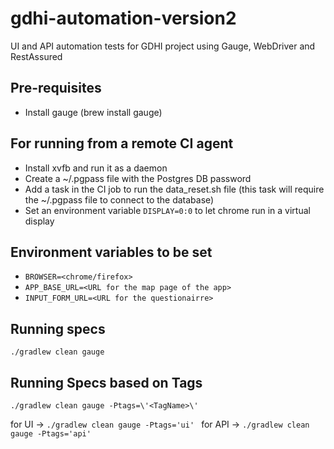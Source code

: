 # gdhi-automation-version2
UI and API automation tests for GDHI project using Gauge, WebDriver and RestAssured


## Pre-requisites
* Install gauge (brew install gauge)

## For running from a remote CI agent
* Install xvfb and run it as a daemon
* Create a ~/.pgpass file with the Postgres DB password
* Add a task in the CI job to run the data_reset.sh file (this task will require the ~/.pgpass file to connect to the database)
* Set an environment variable `DISPLAY=0:0` to let chrome run in a virtual display

## Environment variables to be set
* `BROWSER=<chrome/firefox>`
* `APP_BASE_URL=<URL for the map page of the app>`
* `INPUT_FORM_URL=<URL for the questionairre>`

## Running specs
`./gradlew clean gauge`

## Running Specs based on Tags
`./gradlew clean gauge -Ptags=\'<TagName>\' ` 

for UI -> `./gradlew clean gauge -Ptags='ui' ` 
for API -> `./gradlew clean gauge -Ptags='api' `
